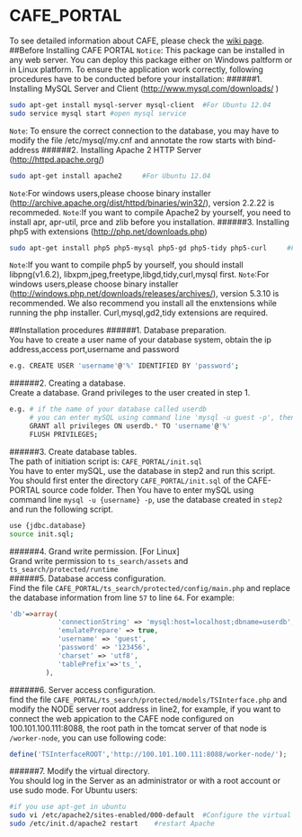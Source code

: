 # CAFE_PORTAL
To see detailed information about CAFE, please check the [wiki page](https://github.com/THU-EarthInformationScienceLab/CAFE_NODE/wiki).
##Before Installing CAFE PORTAL
`Notice`: This package can be installed in any web server. You can deploy this package either on Windows paltform or in Linux platform. To ensure the application work correctly, following procedures have to be conducted before your installation:
######1.	Installing MySQL Server and Client (http://www.mysql.com/downloads/ )     
```Bash 
sudo apt-get install mysql-server mysql-client  #For Ubuntu 12.04
sudo service mysql start #open mysql service
``` 
`Note`: To ensure the correct connection to the database, you may have to modify the file /etc/mysql/my.cnf and annotate the row starts with bind-address
######2.	Installing Apache 2 HTTP Server (http://httpd.apache.org/)   
```Bash 
sudo apt-get install apache2     #For Ubuntu 12.04
``` 
`Note`:For windows users,please choose binary installer (http://archive.apache.org/dist/httpd/binaries/win32/), version 2.2.22 is recommeded.
`Note`:If you want to compile Apache2 by yourself, you need to install apr, apr-util, prce and zlib before you installation.
######3.	Installing php5 with extensions (http://php.net/downloads.php)
```Bash 
sudo apt-get install php5 php5-mysql php5-gd php5-tidy php5-curl     #For Ubuntu 12.04
``` 
`Note`:If you want to compile php5 by yourself, you should install libpng(v1.6.2), libxpm,jpeg,freetype,libgd,tidy,curl,mysql first. 
`Note`:For windows users,please choose binary installer (http://windows.php.net/downloads/releases/archives/), version 5.3.10 is recommended. We also recommend you install all the enxtensions while running the php installer. Curl,mysql,gd2,tidy extensions are required.

##Installation procedures
######1.	Database preparation.     
You have to create a user name of your database system, obtain the ip address,access port,username and password
```Bash 
e.g. CREATE USER 'username'@'%' IDENTIFIED BY 'password'; 
```
######2.	Creating a database.      
Create a database. Grand privileges to the user created in step 1.  
```Bash 
e.g. # if the name of your database called userdb
     # you can enter mySQL using command line 'mysql -u guest -p', then use following codes.
     GRANT all privileges ON userdb.* TO 'username'@'%'
     FLUSH PRIVILEGES;
```
######3.	Create database tables.      
The path of initiation script is: `CAFE_PORTAL/init.sql`     
You have to enter mySQL, use the database in step2 and run this script.      
You should first enter the directory `CAFE_PORTAL/init.sql` of the CAFE-PORTAL source code folder.
Then You have to enter mySQL using command line `mysql -u {username} -p`, use the database created in `step2` and run the following script.
```Bash 
use {jdbc.database}
source init.sql;
``` 
######4.	Grand write permission. [For Linux]     
Grand write permission to `ts_search/assets` and `ts_search/protected/runtime`       
######5. Database access configuration.     
Find the file `CAFE_PORTAL/ts_search/protected/config/main.php` and replace the database information from line `57` to line `64`. For example:
```php		
'db'=>array(
			'connectionString' => 'mysql:host=localhost;dbname=userdb',
			'emulatePrepare' => true,
			'username' => 'guest',
			'password' => '123456',
			'charset' => 'utf8',
            'tablePrefix'=>'ts_',
		 ),
``` 
######6. Server access configuration.       
find the file `CAFE_PORTAL/ts_search/protected/models/TSInterface.php` and modify the NODE server root address in line2, for example, if you want to connect the web appication to the CAFE node configured on 100.101.100.111:8088, the root path in the tomcat server of that node is  `/worker-node`, you can use following code:
```php
define('TSInterfaceROOT','http://100.101.100.111:8088/worker-node/');   
``` 
######7. Modify the virtual directory.     
You should log in the Server as an administrator or with a root account or use sudo mode.  For Ubuntu users:
```Bash 
#if you use apt-get in ubuntu
sudo vi /etc/apache2/sites-enabled/000-default  #Configure the virtual directory After DocumentRoot
sudo /etc/init.d/apache2 restart    #restart Apache
``` 
